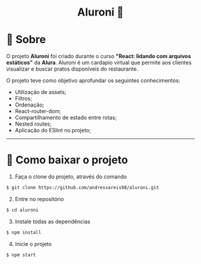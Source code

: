 <h1 align="center">Aluroni 🥗</h1>

# 📃 Sobre

O projeto **Aluroni** foi criado durante o curso **"React: lidando com arquivos estáticos"** da **Alura**. Aluroni é um cardapio virtual que permite aos clientes visualizar e buscar pratos disponíveis do restaurante.

O projeto teve como objetivo aprofundar os seguintes conhecimentos:

- Utilização de assets;
- Filtros;
- Ordenação;
- React-router-dom;
- Compartilhamento de estado entre rotas;
- Nested routes;
- Aplicação do ESlint no projeto;

---

# 🔌 Como baixar o projeto

1. Faça o clone do projeto, através do comando

```bash
$ git clone https://github.com/andressareis98/aluroni.git
```

2. Entre no repositório

```bash
$ cd aluroni
```

3. Instale todas as dependências

```bash
$ npm install
```

4. Inicie o projeto

```bash
$ npm start
```
